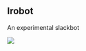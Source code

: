 ## Irobot ##

An experimental slackbot

[![](https://platform.slack-edge.com/img/add_to_slack.png)](https://slack.com/oauth/authorize?&client_id=171932163298.172776857956&scope=bot,chat:write:bot,im:history)


